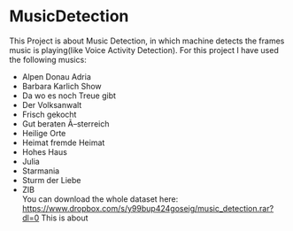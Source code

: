 # MusicDetection
This Project is about Music Detection, in which machine detects the frames music is playing(like Voice Activity Detection).
For this project I have used the following musics: <br />
- Alpen Donau Adria <br />
- Barbara Karlich Show <br />
- Da wo es noch Treue gibt <br />
- Der Volksanwalt <br />
- Frisch gekocht <br />
- Gut beraten Ã–sterreich <br />
- Heilige Orte <br />
- Heimat fremde Heimat <br />
- Hohes Haus <br />
- Julia <br />
- Starmania <br />
- Sturm der Liebe <br />
- ZIB <br />
You can download the whole dataset here: https://www.dropbox.com/s/y99bup424goseig/music_detection.rar?dl=0
This is about 
